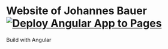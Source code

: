 # Website of Johannes Bauer [![Deploy Angular App to Pages](https://github.com/JohannesBauer97/jb-web/actions/workflows/deploy-gh.yml/badge.svg)](https://github.com/JohannesBauer97/jb-web/actions/workflows/deploy-gh.yml)
Build with Angular
